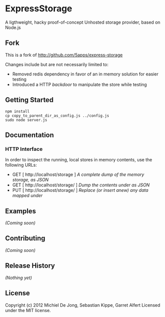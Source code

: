 # ExpressStorage

A ligthweight, hacky proof-of-concept Unhosted storage provider, based on Node.js

## Fork
This is a fork of http://github.com/5apps/express-storage


Changes include but are not necessarily limited to:
- Removed redis dependency in favor of an in memory solution for easier testing
- Introduced a HTTP _backdoor_ to manipulate the store while testing

## Getting Started

    npm install
    cp copy_to_parent_dir_as_config.js ../config.js
    sudo node server.js

## Documentation

### HTTP Interface

In order to inspect the running, local stores in memory contents, use the following URLs:

* GET [ http://localhost/storage ] _A complete dump of the memory storage, as JSON_
* GET [ http://localhost/storage/<key> ] _Dump the contents under <key> as JSON_
* PUT [ http://localhost/storage/<key> ] _Replace (or insert anew) any data mapped under <key>_

## Examples
_(Coming soon)_

## Contributing
_(Coming soon)_

## Release History
_(Nothing yet)_

## License
Copyright (c) 2012 Michiel De Jong, Sebastian Kippe, Garret Alfert
Licensed under the MIT license.
